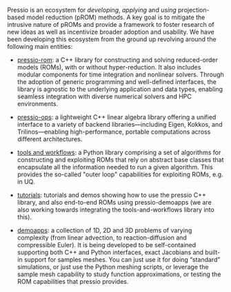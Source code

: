 Pressio is an ecosystem for *developing*, *applying* and *using* projection-based model reduction (pROM) methods. 
A key goal is to mitigate the intrusive nature of pROMs and provide a framework to foster research of new ideas as well as incentivize broader adoption and usability. 
We have been developing this ecosystem from the ground up revolving around the following main entities: 

- [pressio-rom](https://github.com/Pressio/pressio-rom): a C++ library for constructing and solving reduced-order models (ROMs), with or without hyper-reduction. It also includes modular components for time integration and nonlinear solvers. Through the adoption of generic programming and well-defined interfaces, the library is agnostic to the underlying application and data types, enabling seamless integration with diverse numerical solvers and HPC environments.

- [pressio-ops](https://github.com/Pressio/pressio-ops): a lightweight C++ linear algebra library offering a unified interface to a variety of backend libraries—including Eigen, Kokkos, and Trilinos—enabling high-performance, portable computations across different architectures.

- [tools and workflows](https://github.com/Pressio/rom-tools-and-workflows): a Python library comprising a set of algorithms for constructing and exploiting ROMs that rely on abstract base classes that encapsulate all the information needed to run a given algorithm. This provides the so-called "outer loop" capabilities for exploiting ROMs, e.g. in UQ. 

- [tutorials](https://pressio.github.io/pressio-tutorials/): tutorials and demos showing how to use the pressio C++ library, and also end-to-end ROMs using pressio-demoapps (we are also working towards integrating the tools-and-workflows library into this).

- [demoapps](https://pressio.github.io/pressio-demoapps/): a collection of 1D, 2D and 3D problems of varying complexity (from linear advection, to reaction-diffusion and compressible Euler). It is being developed to be self-contained supporting both C++ and Python interfaces, exact Jacobians and built-in support for samples meshes. You can just use it for doing “standard” simulations, or just use the Python meshing scripts, or leverage the sample mesh capability to study function approximations, or testing the ROM capabilities that pressio provides.


